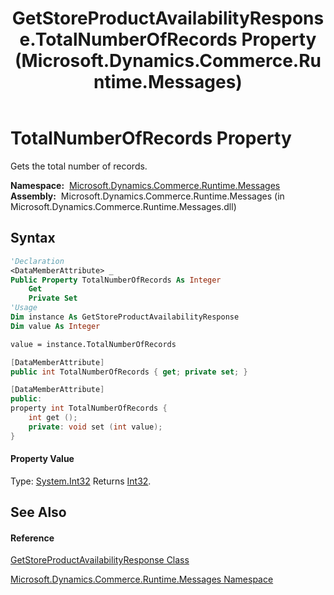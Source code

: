 ﻿---
title: GetStoreProductAvailabilityResponse.TotalNumberOfRecords Property  (Microsoft.Dynamics.Commerce.Runtime.Messages)
TOCTitle: TotalNumberOfRecords Property
ms:assetid: P:Microsoft.Dynamics.Commerce.Runtime.Messages.GetStoreProductAvailabilityResponse.TotalNumberOfRecords
ms:mtpsurl: https://technet.microsoft.com/en-us/library/microsoft.dynamics.commerce.runtime.messages.getstoreproductavailabilityresponse.totalnumberofrecords(v=AX.60)
ms:contentKeyID: 49833881
ms.date: 05/18/2015
mtps_version: v=AX.60
f1_keywords:
- Microsoft.Dynamics.Commerce.Runtime.Messages.GetStoreProductAvailabilityResponse.TotalNumberOfRecords
dev_langs:
- CSharp
- C++
- VB
---

# TotalNumberOfRecords Property

Gets the total number of records.

**Namespace:**  [Microsoft.Dynamics.Commerce.Runtime.Messages](microsoft-dynamics-commerce-runtime-messages-namespace.md)  
**Assembly:**  Microsoft.Dynamics.Commerce.Runtime.Messages (in Microsoft.Dynamics.Commerce.Runtime.Messages.dll)

## Syntax

``` vb
'Declaration
<DataMemberAttribute> _
Public Property TotalNumberOfRecords As Integer
    Get
    Private Set
'Usage
Dim instance As GetStoreProductAvailabilityResponse
Dim value As Integer

value = instance.TotalNumberOfRecords
```

``` csharp
[DataMemberAttribute]
public int TotalNumberOfRecords { get; private set; }
```

``` c++
[DataMemberAttribute]
public:
property int TotalNumberOfRecords {
    int get ();
    private: void set (int value);
}
```

#### Property Value

Type: [System.Int32](https://technet.microsoft.com/en-us/library/td2s409d\(v=ax.60\))  
Returns [Int32](https://technet.microsoft.com/en-us/library/td2s409d\(v=ax.60\)).  

## See Also

#### Reference

[GetStoreProductAvailabilityResponse Class](getstoreproductavailabilityresponse-class-microsoft-dynamics-commerce-runtime-messages.md)

[Microsoft.Dynamics.Commerce.Runtime.Messages Namespace](microsoft-dynamics-commerce-runtime-messages-namespace.md)

